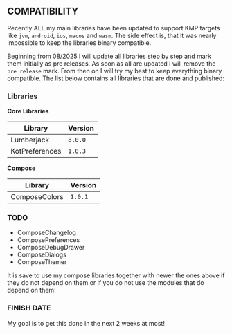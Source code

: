 ## COMPATIBILITY

Recently ALL my main libraries have been updated to support KMP targets like `jvm`, `android`, `ios`, `macos` and `wasm`. The side effect is, that it was nearly impossible to keep the libraries binary compatible.

Beginning from 08/2025 I will update all libraries step by step and mark them initially as pre releases. As soon as all are updated I will remove the `pre release` mark. From then on I will try my best to keep everything binary compatible. The list below contains all libraries that are done and published:

### Libraries

**Core Libraries**

| Library  | Version |
| - | - |
| Lumberjack | `8.0.0`  |
| KotPreferences | `1.0.3`  |

**Compose**

| Library  | Version |
| - | - |
| ComposeColors | `1.0.1`  |

### TODO

* ComposeChangelog
* ComposePreferences
* ComposeDebugDrawer
* ComposeDialogs
* ComposeThemer

It is save to use my compose libraries together with newer the ones above if they do not depend on them or if you do not use the modules that do depend on them!

### FINISH DATE

My goal is to get this done in the next 2 weeks at most!
